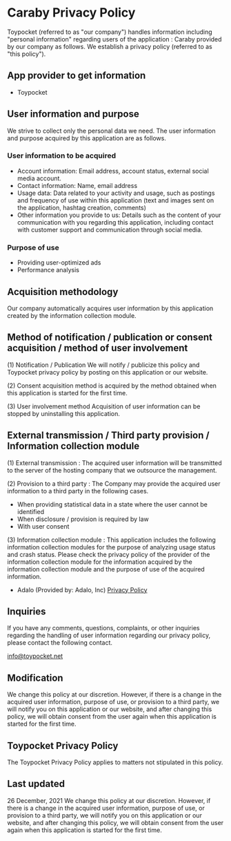 # Caraby Privacy Policy 
Toypocket (referred to as "our company") handles information including "personal information" regarding users of the application : Caraby provided by our company as follows. We establish a privacy policy (referred to as "this policy").

## App provider to get information
- Toypocket

## User information and purpose
We strive to collect only the personal data we need. The user information and purpose acquired by this application are as follows.

### User information to be acquired
- Account information: Email address, account status, external social media account.
- Contact information: Name, email address
- Usage data: Data related to your activity and usage, such as postings and frequency of use within this application (text and images sent on the application, hashtag creation, comments)
- Other information you provide to us: Details such as the content of your communication with you regarding this application, including contact with customer support and communication through social media.

### Purpose of use
- Providing user-optimized ads
- Performance analysis

## Acquisition methodology 
Our company automatically acquires user information by this application created by the information collection module.

## Method of notification / publication or consent acquisition / method of user involvement
(1) Notification / Publication We will notify / publicize this policy and Toypocket privacy policy by posting on this application or our website.

(2) Consent acquisition method is acquired by the method obtained when this application is started for the first time.

(3) User involvement method Acquisition of user information can be stopped by uninstalling this application.

## External transmission / Third party provision / Information collection module
(1) External transmission : The acquired user information will be transmitted to the server of the hosting company that we outsource the management.

(2) Provision to a third party : The Company may provide the acquired user information to a third party in the following cases.
- When providing statistical data in a state where the user cannot be identified
- When disclosure / provision is required by law
- With user consent

(3) Information collection module : This application includes the following information collection modules for the purpose of analyzing usage status and crash status. Please check the privacy policy of the provider of the information collection module for the information acquired by the information collection module and the purpose of use of the acquired information.
- Adalo (Provided by: Adalo, Inc) [Privacy Policy](https://www.adalo.com/privacy-policy)

## Inquiries
If you have any comments, questions, complaints, or other inquiries regarding the handling of user information regarding our privacy policy, please contact the following contact.

info@toypocket.net

## Modification
We change this policy at our discretion. However, if there is a change in the acquired user information, purpose of use, or provision to a third party, we will notify you on this application or our website, and after changing this policy, we will obtain consent from the user again when this application is started for the first time.

## Toypocket Privacy Policy
The Toypocket Privacy Policy applies to matters not stipulated in this policy.

## Last updated
26 December, 2021
We change this policy at our discretion. However, if there is a change in the acquired user information, purpose of use, or provision to a third party, we will notify you on this application or our website, and after changing this policy, we will obtain consent from the user again when this application is started for the first time.
